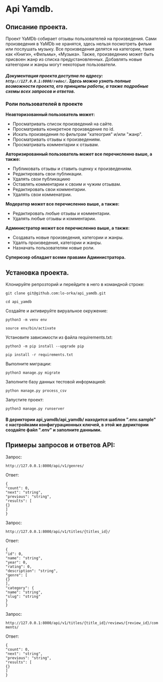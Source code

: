 # Api Yamdb.

## Описание проекта.

Проект YaMDb собирает отзывы пользователей на произведения. Сами произведения в YaMDb не хранятся, здесь нельзя посмотреть фильм или послушать музыку.
Все произведения делятся на категории, такие как «Книги», «Фильмы», «Музыка». Также, произведению может быть присвоен жанр из списка предустановленных. Добавлять новые катеегории и жанры могут некоторые пользователи.

##### Документация проекта доступна по адресу: `http://127.0.0.1:8000/redoc/`. Здесь можно узнать полные возможности проекта, его принципы работы, а также подробные схемы всех запросов и ответов.


### Роли пользователей в проекте

**Неавторизованный пользователь может:**
- Просматривать список произведений на сайте.
- Просматривать конкретное произведение по id.
- Искать произведения по фильтрам "катеогрия" и/или "жанр".
- Просматривать отзывы к произведениям.
- Просматривать комментарии к отзывам.

**Авторизированный пользователь может все перечисленно выше, а также:**
- Публиковать отзывы и ставить оценку к произведениям.
- Редактировать свои публикации.
- Удалять свои публикациию
- Оставлять комментарии к своим и чужим отзывам.
- Редактировать свои комментарии.
- Удалять свои комменатрии.

**Модератор может все перечисленно выше, а также:**
- Редактировать любые отзывы и комментарии.
- Удалять любые отзывы и комментарии.

**Администратор может все перечисленно выше, а также:**
- Создавать новые произведения, категории и жанры.
- Удалть произведения, категории и жанры.
- Назначать пользователям новые роли.

**Суперюзер обладает всеми правами Администратора.**


## Установка проекта.

Клонируйте репрозторий и перейдите в него в командной строке:

`git clone git@github.com:lo-orka/api_yamdb.git`

`cd api_yamdb`

Создайте и активируйте вируальное окружение:

`python3 -m venv env`

`source env/bin/activate`

Установите зависимости из файла requirements.txt:

`python3 -m pip install --upgrade pip`

`pip install -r requirements.txt`

Выполните миграции:

`python3 manage.py migrate`

Заполните базу данных тестовой информацией:

`python manage.py process_csv`

Запустите проект:

`python3 manage.py runserver`


#### В дериктории api_yamdb/api_yamdb/ находится шаблон ".env.sample" с настройками конфигурационных ключей, в этой же дериктории создайте файл ".env" и заполните данными.

## Примеры запросов и ответов API:

Запрос:

`http://127.0.0.1:8000/api/v1/genres/`

Ответ:
```
{
"count": 0,
"next": "string",
"previous": "string",
"results": [
{}
]
}
```

Запрос:

`http://127.0.0.1:8000/api/v1/titles/{titles_id}/`

Ответ:
```
{
"id": 0,
"name": "string",
"year": 0,
"rating": 0,
"description": "string",
"genre": [
{}
],
"category": {
"name": "string",
"slug": "string"
}
}
```

Запрос:

`http://127.0.0.1:8000/api/v1/titles/{title_id}/reviews/{review_id}/comments/`

Ответ:
```
{
"count": 0,
"next": "string",
"previous": "string",
"results": [
{}
]
}
```
